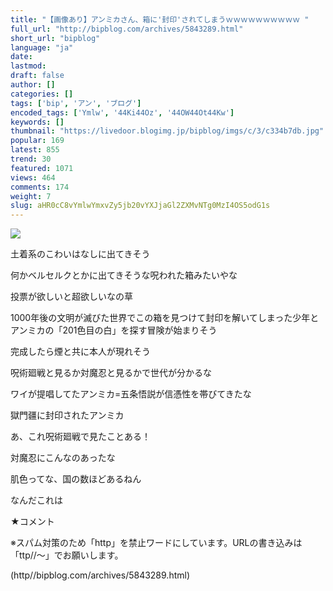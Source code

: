 ```yaml
---
title: "【画像あり】アンミカさん、箱に'封印'されてしまうｗｗｗｗｗｗｗｗｗｗ "
full_url: "http://bipblog.com/archives/5843289.html"
short_url: "bipblog"
language: "ja"
date: 
lastmod: 
draft: false
author: []
categories: []
tags: ['bip', 'アン', 'ブログ']
encoded_tags: ['Ymlw', '44Ki44Oz', '44OW44Ot44Kw']
keywords: []
thumbnail: "https://livedoor.blogimg.jp/bipblog/imgs/c/3/c334b7db.jpg"
popular: 169
latest: 855
trend: 30
featured: 1071
views: 464
comments: 174
weight: 7
slug: aHR0cC8vYmlwYmxvZy5jb20vYXJjaGl2ZXMvNTg0MzI4OS5odG1s
---
```


![](https://livedoor.blogimg.jp/bipblog/imgs/c/3/c334b7db.jpg)

<div><p>土着系のこわいはなしに出てきそう</p><p>何かベルセルクとかに出てきそうな呪われた箱みたいやな</p><p>投票が欲しいと超欲しいなの草</p><p>1000年後の文明が滅びた世界でこの箱を見つけて封印を解いてしまった少年とアンミカの「201色目の白」を探す冒険が始まりそう</p><p>完成したら煙と共に本人が現れそう</p><p>呪術廻戦と見るか対魔忍と見るかで世代が分かるな</p><p>ワイが提唱してたアンミカ=五条悟説が信憑性を帯びてきたな</p><p>獄門疆に封印されたアンミカ</p><p>あ、これ呪術廻戦で見たことある！</p><p>対魔忍にこんなのあったな</p><p>肌色ってな、国の数ほどあるねん</p><p>なんだこれは</p><p class='meiryo'>★コメント</p><p class='center'><p class='kyakuchu center'>※スパム対策のため「http」を禁止ワードにしています。URLの書き込みは「ttp//～」でお願いします。</p></p> </div>

(http//bipblog.com/archives/5843289.html)
